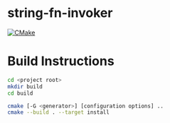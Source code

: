 # string-fn-invoker

[![CMake](https://github.com/Twon/string-fn-invoker/actions/workflows/cmake.yml/badge.svg)](https://github.com/Twon/string-fn-invoker/actions/workflows/cmake.yml)

# Build Instructions

```bash
cd <project root>
mkdir build
cd build

cmake [-G <generator>] [configuration options] ..
cmake --build . --target install
```